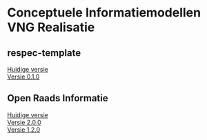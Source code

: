 # Conceptuele Informatiemodellen VNG Realisatie

## respec-template

[Huidige versie](https://vng-realisatie.github.io/publicatie/cim/respec-template/)<br/>
[Versie 0.1.0](https://vng-realisatie.github.io/publicatie/cim/respec-template/0.1.0/)

## Open Raads Informatie

[Huidige versie](https://vng-realisatie.github.io/publicatie/cim/ori/)<br/>
[Versie 2.0.0](https://vng-realisatie.github.io/publicatie/cim/ori/2.0.0/)<br/>
[Versie 1.2.0](https://vng-realisatie.github.io/publicatie/cim/ori/1.2.0/)

